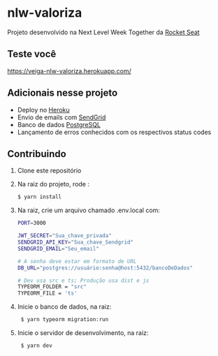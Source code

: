 # nlw-valoriza

Projeto desenvolvido na Next Level Week Together da [Rocket Seat](https://rocketseat.com.br/)

## Teste você

https://veiga-nlw-valoriza.herokuapp.com/

## Adicionais nesse projeto

- Deploy no [Heroku](https://www.heroku.com/)
- Envio de emails com [SendGrid](https://sendgrid.com/)
- Banco de dados [PostgreSQL](https://www.postgresql.org/)
- Lançamento de erros conhecidos com os respectivos status codes

## Contribuindo

1.  Clone este repositório
1.  Na raiz do projeto, rode :
    ```sh
    $ yarn install
    ```
1.  Na raiz, crie um arquivo chamado .env.local com:

    ```sh
    PORT=3000

    JWT_SECRET="Sua_chave_privada"
    SENDGRID_API_KEY="Sua_chave_Sendgrid"
    SENDGRID_EMAIL="Seu_email"

    # A senha deve estar em formato de URL
    DB_URL="postgres://usuário:senha@host:5432/bancoDeDados"

    # Dev usa src e ts; Produção usa dist e js
    TYPEORM_FOLDER = "src"
    TYPEORM_FILE = 'ts'
    ```

1.  Inicie o banco de dados, na raiz:
    ```sh
     $ yarn typeorm migration:run
    ```
1.  Inicie o servidor de desenvolvimento, na raiz:
    ```sh
     $ yarn dev
    ```
